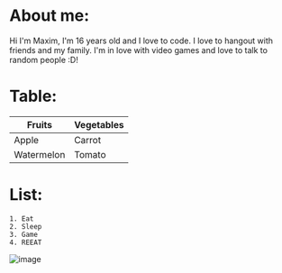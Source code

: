 # About me:

Hi I'm Maxim, I'm 16 years old and I love to code. I love to hangout with friends and my family. I'm in love with video games and love to talk to random people :D!

# Table:
| Fruits  | Vegetables |
| ------------- | ------------- |
| Apple  | Carrot  |
| Watermelon  | Tomato  |

# List:

```
1. Eat
2. Sleep
3. Game
4. REEAT
```

![image](https://github.com/user-attachments/assets/17bb3820-a7ce-4686-8e62-9b32b39a350c)


